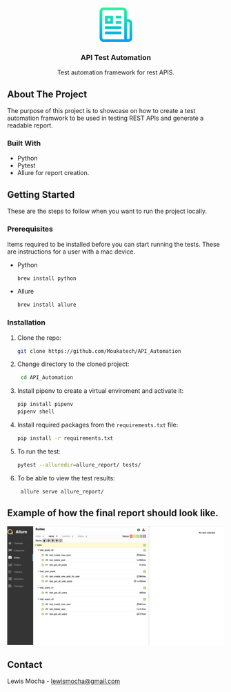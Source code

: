 <br />
<div align="center">
  <a href="https://github.com/github_username/repo_name">
    <img src="images/logo.png" alt="Logo" width="80" height="80">
  </a>

<h3 align="center">API Test Automation</h3>

  <p align="center">
    Test automation framework for rest APIS.
    <br />
  </p>
</div>


## About The Project
The purpose of this project is to showcase on how to create a test automation framwork to be used in testing REST APIs and generate a readable report.

### Built With

* Python 
* Pytest
* Allure for report creation.

## Getting Started

These are the steps to follow when you want to run the project locally.

### Prerequisites

Items required to be installed before you can start running the tests.
These are instructions for a user with a mac device.
* Python
  ```sh
  brew install python
  ```
* Allure
  ```sh
  brew install allure
  ```

### Installation

1. Clone the repo:
   ```sh
   git clone https://github.com/Moukatech/API_Automation
   ```
2. Change directory to the cloned project:
   ```sh
    cd API_Automation
   ```
4. Install pipenv to create a virtual enviroment and activate it:
   ```sh
   pip install pipenv
   pipenv shell 
   ```
4. Install required packages from the `requirements.txt` file:
   ```sh
   pip install -r requirements.txt
   ```
5. To run the test:
   ```sh
   pytest --alluredir=allure_report/ tests/  
   ```
6. To be able to view the test results:
   ```sh
    allure serve allure_report/ 
   ```

 ## Example of how the final report should look like.
 ![Allure report Screen Shot][Report_Screenshot]
 
 ## Contact
 Lewis Mocha - lewismocha@gmail.com
 
 
 
 
 [Report_Screenshot]: images/Report_Screenshot.png
